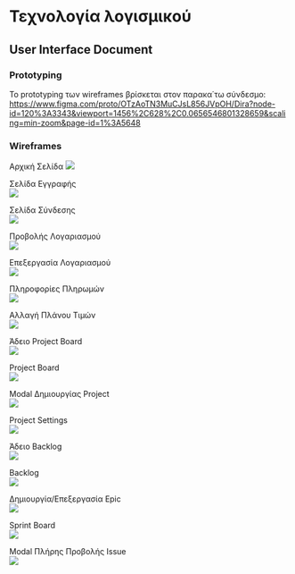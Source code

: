 # Τεχνολογία λογισμικού

## User Interface Document  

### Prototyping  
Το prototyping των wireframes βρίσκεται στον παρακα΄τω σύνδεσμο:  
https://www.figma.com/proto/OTzAoTN3MuCJsL856JVpOH/Dira?node-id=120%3A3343&viewport=1456%2C628%2C0.0656546801328659&scaling=min-zoom&page-id=1%3A5648  

### Wireframes  
Αρχική Σελίδα
![](Wireframes\Homepage.png) 

Σελίδα Εγγραφής  
![](Wireframes\Register.png)  

Σελίδα Σύνδεσης  
![](Wireframes\Login.png)  

Προβολής Λογαριασμού  
![](Wireframes\Profile.png)  

Επεξεργασία Λογαριασμού  
![](Wireframes\Profile-Settings.png)  

Πληροφορίες Πληρωμών  
![](Wireframes\Billing-Info.png)  

Αλλαγή Πλάνου Τιμών  
![](Wireframes\Plan-Change.png)

Άδειο Project Board  
![](Wireframes\Homepage-Logged-In-Empty.png)  

Project Board  
![](Wireframes\Homepage-Logged-In-Project-Board.png)  

Modal Δημιουργίας Project  
![](Wireframes\Create-Project-Modal.png)  

Project Settings  
![](Wireframes\Project-Settings.png)  

Άδειο Backlog  
![](Wireframes\Backlog-Empty.png)  

Backlog  
![](Wireframes\Backlog.png)  

Δημιουργία/Επεξεργασία Epic  
![](Wireframes\Create-Edit-Epic.png) 

Sprint Board  
![](Wireframes\Sprint-Board.png)  

Modal Πλήρης Προβολής Issue  
![](Wireframes\Issue-Info.png)
